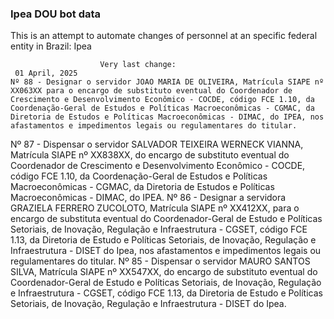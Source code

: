  ### Ipea DOU bot data
 This is an attempt to automate changes of personnel at an specific federal entity in Brazil: Ipea
 
                        Very last change: 
 	 01 April, 2025
	Nº 88 - Designar o servidor JOAO MARIA DE OLIVEIRA, Matrícula SIAPE nº XX063XX para o encargo de substituto eventual do Coordenador de Crescimento e Desenvolvimento Econômico - COCDE, código FCE 1.10, da Coordenação-Geral de Estudos e Políticas Macroeconômicas - CGMAC, da Diretoria de Estudos e Políticas Macroeconômicas - DIMAC, do IPEA, nos afastamentos e impedimentos legais ou regulamentares do titular.
Nº 87 - Dispensar o servidor SALVADOR TEIXEIRA WERNECK VIANNA, Matrícula SIAPE nº XX838XX, do encargo de substituto eventual do Coordenador de Crescimento e Desenvolvimento Econômico - COCDE, código FCE 1.10, da Coordenação-Geral de Estudos e Políticas Macroeconômicas - CGMAC, da Diretoria de Estudos e Políticas Macroeconômicas - DIMAC, do IPEA.
Nº 86 - Designar a servidora GRAZIELA FERRERO ZUCOLOTO, Matrícula SIAPE nº XX412XX, para o encargo de substituta eventual do Coordenador-Geral de Estudo e Políticas Setoriais, de Inovação, Regulação e Infraestrutura - CGSET, código FCE 1.13, da Diretoria de Estudo e Políticas Setoriais, de Inovação, Regulação e Infraestrutura - DISET do Ipea, nos afastamentos e impedimentos legais ou regulamentares do titular.
Nº 85 - Dispensar o servidor MAURO SANTOS SILVA, Matrícula SIAPE nº XX547XX, do encargo de substituto eventual do Coordenador-Geral de Estudo e Políticas Setoriais, de Inovação, Regulação e Infraestrutura - CGSET, código FCE 1.13, da Diretoria de Estudo e Políticas Setoriais, de Inovação, Regulação e Infraestrutura - DISET do Ipea.

